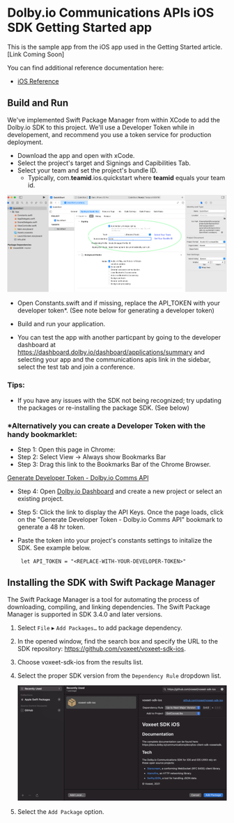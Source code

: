 # Dolby.io Communications APIs iOS SDK Getting Started app

This is the sample app from the iOS app used in the
Getting Started article.  [Link Coming Soon]

You can find additional reference documentation here:
- [iOS Reference](https://docs.dolby.io/communications/docs/ios-client-sdk-voxeetsdk)

## Build and Run
We've implemented Swift Package Manager from within XCode to add the Dolby.io SDK to this project.  We'll use a Developer Token while in developement, and recommend you use a token service for production deployment.

- Download the app and open with xCode.
- Select the project's target and Signings and Capibilities Tab.
- Select your team and set the project's bundle ID.
  - Typically, com.**teamid**.ios.quickstart where **teamid** equals your team id.

![Xcode Build Setting](./wiki-quickstart-bundleid.png)

- Open Constants.swift and if missing, replace the API_TOKEN with your developer token*. (See note below for generating a developer token)
  
- Build and run your application.
- You can test the app with another particpant by going to the developer dashboard at https://dashboard.dolby.io/dashboard/applications/summary and selecting your app and the communications apis link in the sidebar, select the test tab and join a conference.

### Tips:
- If you have any issues with the SDK not being recognized; try updating the packages or re-installing the package SDK. (See below)


### *Alternatively you can create a Developer Token with the handy bookmarklet:
- Step 1: Open this page in Chrome:
-  Step 2: Select View -> Always show Bookmarks Bar
-  Step 3: Drag this link to the Bookmarks Bar of the Chrome Browser.

<a href="javascript:(() => {
        let delay = ms => new Promise(res => setTimeout(res, ms)); let button = document.querySelectorAll('button')[2];
        button.addEventListener('click', async (event) => {
            let done = await delay(3000);
            let key = document.querySelectorAll('input')[0].value;
            let secret = document.querySelectorAll('input')[1].value;
            var credentials = btoa(key + ':' + secret);
            let expiry = (3600 * 24 * 2);
            fetch('https://session.voxeet.com/v1/oauth2/token', {
                method: 'POST', headers: { 'Content-Type': 'application/json', 'Authorization': 'Basic ' + credentials }, body: JSON.stringify({ grant_type: 'client_credentials', expires_in: expiry })
            }).then(response => response.json()).then(data => {
                console.log('Success:', data, data['access_token']);
                navigator.clipboard.writeText(data['access_token']).then(() => { console.log('Text copied to clipboard...'); alert(`${ data['access_token'] } was written to the clipboard`);}).catch(err => { console.log('Something went wrong', err);})
            }).catch((error) => { console.error('Error:', error); alert('Error:', error); });
        });
        button.click();
    })();">
            Generate Developer Token - Dolby.io Comms API
        </a>
- Step 4: Open <a href="https://dashboard.dolby.io/dashboard/applications/summary">Dolby.io Dashboard</a> and
        create a new project or select an existing project.
- Step 5: Click the link to display the API Keys.
        Once the page loads, click on the "Generate Developer Token - Dolby.io Comms API" bookmark to generate a 48 hr
        token.
- Paste the token into your project's constants settings to initalize the SDK. See example below.
  

  ```
   let API_TOKEN = "<REPLACE-WITH-YOUR-DEVELOPER-TOKEN>"
  ```
 
## Installing the SDK with Swift Package Manager

The Swift Package Manager is a tool for automating the process of downloading, compiling, and linking dependencies. The Swift Package Manager is supported in SDK 3.4.0 and later versions.

1. Select `File` ▸ `Add Packages…` to add package dependency.

2. In the opened window, find the search box and specify the URL to the SDK repository: https://github.com/voxeet/voxeet-sdk-ios.

3. Choose voxeet-sdk-ios from the results list.

4. Select the proper SDK version from the `Dependency Rule` dropdown list.
   
    ![SPM Settings](./wiki-spm-install.png)

5. Select the `Add Package` option.